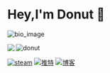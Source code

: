 # Hey,I'm Donut 👋   


![bio_image](https://s1.ax1x.com/2022/04/19/L0BQcq.jpg)
 

<img src = "https://github-readme-stats.vercel.app/api/top-langs/?username=yeqiyi&layout=compact&hide=python" align = "left" >
<img src = "https://count.getloli.com/get/@donut?theme=moebooru" alt="donut" ><br>

[![steam](https://img.shields.io/badge/steam-gray?&style=for-the-badge&logo=steam&logoColor=white)](https://steamcommunity.com/id/angelina0820/)   [![推特](https://img.shields.io/badge/twitter-blue?&style=for-the-badge&logo=twitter&logoColor=white)](https://twitter.com/Applepaiii0820)   [![博客](https://img.shields.io/badge/blog-甜甜圈の杂物间-orange?&style=for-the-badge)](https://nekoneko.best)






